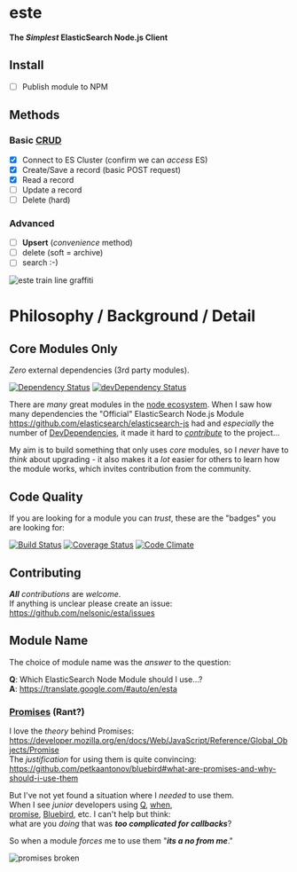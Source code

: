 este
====

**The *Simplest* ElasticSearch Node.js Client**

## Install

- [ ] Publish module to NPM

## Methods

### Basic [CRUD](http://en.wikipedia.org/wiki/Create,_read,_update_and_delete)

- [x] Connect to ES Cluster (confirm we can *access* ES)
- [x] Create/Save a record (basic POST request)
- [x] Read a record
- [ ] Update a record
- [ ] Delete (hard)

### Advanced

- [ ] **Upsert** (*convenience* method)
- [ ] delete (soft = archive)
- [ ] search :-)

![este train line graffiti](http://i.imgur.com/HBJ5JmX.jpg)

# Philosophy / Background / Detail

## Core Modules Only

*Zero* external dependencies (3rd party modules).

[![Dependency Status](https://david-dm.org/nelsonic/esta.svg)](https://david-dm.org/nelsonic/esta)
[![devDependency Status](https://david-dm.org/nelsonic/esta/dev-status.svg)](https://david-dm.org/nelsonic/esta#info=devDependencies)

There are *many* great modules in the
[node ecosystem](https://www.npmjs.org/).
When I saw how many dependencies the "Official" ElasticSearch
Node.js Module
https://github.com/elasticsearch/elasticsearch-js
had and *especially* the number of
[DevDependencies](https://david-dm.org/elasticsearch/elasticsearch-js#info=devDependencies),
it made it hard to
[*contribute*](https://github.com/elasticsearch/elasticsearch-js/issues/158)
to the project...

My aim is to build something that only uses *core* modules,
so I *never* have to *think* about upgrading - it also makes it a
*lot* easier for others to learn how the module works, which
invites contribution from the community.

## Code Quality

If you are looking for a module you can *trust*, these are the
"badges" you are looking for:

[![Build Status](https://travis-ci.org/nelsonic/esta.svg)](https://travis-ci.org/nelsonic/esta)
[![Coverage Status](https://img.shields.io/coveralls/nelsonic/esta.svg)](https://coveralls.io/r/nelsonic/esta?branch=master)
[![Code Climate](https://codeclimate.com/github/nelsonic/esta/badges/gpa.svg)](https://codeclimate.com/github/nelsonic/esta)


## Contributing

***All*** *contributions* are *welcome*.  
If anything is unclear please create an issue:
https://github.com/nelsonic/esta/issues


## Module Name

The choice of module name was the *answer* to the question:

**Q**: Which ElasticSearch Node Module should I use...?  
**A**: https://translate.google.com/#auto/en/esta



### [Promises](http://youtu.be/llDikI2hTtk?t=21s) (Rant?)

I love the *theory* behind Promises:  
https://developer.mozilla.org/en/docs/Web/JavaScript/Reference/Global_Objects/Promise  
The *justification* for using them is quite convincing:  
https://github.com/petkaantonov/bluebird#what-are-promises-and-why-should-i-use-them  

But I've not yet found a situation where I *needed* to use them.  
When I see *junior* developers using
[Q](https://www.npmjs.org/package/q),  [when](https://github.com/cujojs/when),  
[promise](https://github.com/then/promise),
[Bluebird](https://github.com/petkaantonov/bluebird), etc.
I can't help but think:  
what are you *doing* that was ***too complicated for callbacks***?  

So when a module *forces* me to use them "***its a no from me***."

![promises broken](http://i.imgur.com/3bzRW8y.jpg)

